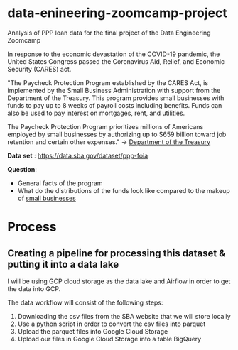 # data-enineering-zoomcamp-project
Analysis of PPP loan data for the final project of the Data Engineering Zoomcamp

In response to the economic devastation of the COVID-19 pandemic, the United States Congress passed the Coronavirus Aid, Relief, and Economic Security (CARES) act. 

"The Paycheck Protection Program established by the CARES Act, is implemented by the Small Business Administration with support from the Department of the Treasury.  This program provides small businesses with funds to pay up to 8 weeks of payroll costs including benefits. Funds can also be used to pay interest on mortgages, rent, and utilities.

The Paycheck Protection Program prioritizes millions of Americans employed by small businesses by authorizing up to $659 billion toward job retention and certain other expenses." -> [Department of the Treasury](https://home.treasury.gov/policy-issues/coronavirus/assistance-for-small-businesses/paycheck-protection-program)

<b>Data set</b> : https://data.sba.gov/dataset/ppp-foia

<b>Question</b>:
* General facts of the program
* What do the distributions of the funds look like compared to the makeup of [small businesses](https://cdn.advocacy.sba.gov/wp-content/uploads/2019/04/23142719/2019-Small-Business-Profiles-US.pdf)
 
# Process

## Creating a pipeline for processing this dataset & putting it into a data lake 

I will be using GCP cloud storage as the data lake and Airflow in order to get the data into GCP. 

The data workflow will consist of the following steps: 
1) Downloading the csv files from the SBA website that we will store locally 
2) Use a python script in order to convert the csv files into parquet 
3) Upload the parquet files into Google Cloud Storage 
4) Upload our files in Google Cloud Storage into a table BigQuery 

